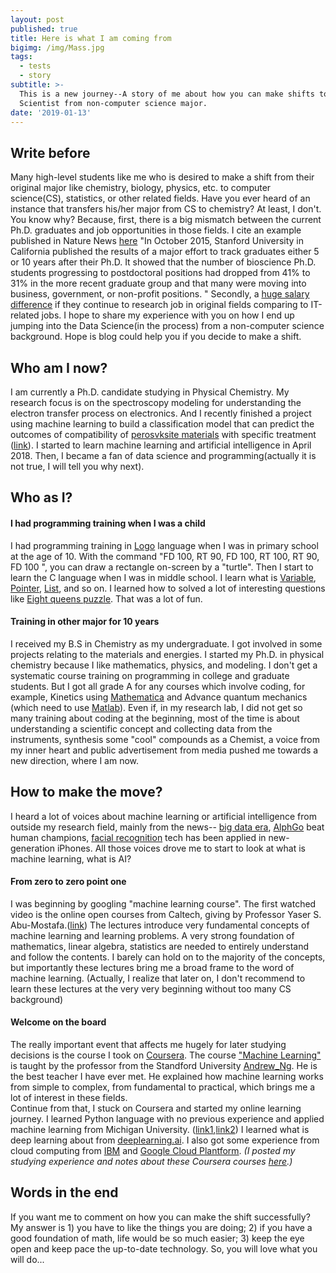 ```yaml
---
layout: post
published: true
title: Here is what I am coming from
bigimg: /img/Mass.jpg
tags:
  - tests
  - story
subtitle: >-
  This is a new journey--A story of me about how you can make shifts to a Data
  Scientist from non-computer science major.
date: '2019-01-13'
---
```

## Write before
Many high-level students like me who is desired to make a shift from their original major like chemistry, biology, physics, etc. to computer science(CS), statistics, or other related fields. Have you ever heard of an instance that transfers his/her major from CS to chemistry? At least, I don't. You know why? Because, first, there is a big mismatch between the current Ph.D. graduates and job opportunities in those fields. I cite an example published in Nature News [here](http://icorsa.org/wp-content/uploads/2016/02/Too-many-phds-Nature-2015.pdf) "In October 2015, Stanford University in California published the results of a major effort to track graduates either 5 or 10 years after their Ph.D. It showed that the number of bioscience Ph.D. students progressing to postdoctoral positions had dropped from 41% to 31% in the more recent graduate group and that many were moving into business, government, or non-profit positions. "  Secondly, a [huge salary difference](https://www.payscale.com/research/US/Degree=Doctorate_(Ph.D.)/Salary) if they continue to research job in original fields comparing to IT-related jobs. I hope to share my experience with you on how I end up jumping into the Data Science(in the process) from a non-computer science background. Hope is blog could help you if you decide to make a shift. 


## Who am I now? 
I am currently a Ph.D. candidate studying in Physical Chemistry. My research focus is on the spectroscopy modeling for understanding the electron transfer process on electronics. And I recently finished a project using machine learning to build a classification model that can predict the outcomes of compatibility of [perosvksite materials](https://www.nrel.gov/news/features/2018/nrel-inks-a-future-for-perovskites.html) with specific treatment ([link](https://pubs.acs.org/doi/10.1021/acsenergylett.8b02451)). 
I started to learn machine learning and artificial intelligence in April 2018. Then, I became a fan of data science and programming(actually it is not true, I will tell you why next). 

## Who as I?
#### I had programming training when I was a child
I had programming training in [Logo](https://en.wikipedia.org/wiki/Logo_(programming_language)) language when I was in primary school at the age of 10. With the command "FD 100, RT 90, FD 100, RT 100, RT 90, FD 100 ", you can draw a rectangle on-screen by a "turtle". 
Then I start to learn the C language when I was in middle school. I learn what is [Variable](https://en.wikipedia.org/wiki/Variable_(computer_science)), [Pointer](https://en.wikipedia.org/wiki/Pointer_(computer_programming)), [List](https://en.wikipedia.org/wiki/List_(abstract_data_type)), and so on. I learned how to solved a lot of interesting questions like [Eight queens puzzle](https://en.wikipedia.org/wiki/Eight_queens_puzzle). That was a lot of fun. 

#### Training in other major for 10 years
I received my B.S in Chemistry as my undergraduate. I got involved in some projects relating to the materials and energies. I started my Ph.D. in physical chemistry because I like mathematics, physics, and modeling. I don't get a systematic course training on programming in college and graduate students. But I got all grade A for any courses which involve coding, for example, Kinetics using [Mathematica](https://www.wolfram.com/mathematica/) and Advance quantum mechanics (which need to use [Matlab](https://www.mathworks.com/products/matlab.html)). 
Even if, in my research lab, I did not get so many training about coding at the beginning, most of the time is about understanding a scientific concept and collecting data from the instruments, synthesis some "cool" compounds as a Chemist, a voice from my inner heart and public advertisement from media pushed me towards a new direction, where I am now.

## How to make the move?
I heard a lot of voices about machine learning or artificial intelligence from outside my research field, mainly from the news-- [big data era](https://www.forbes.com/sites/dorieclark/2013/08/08/four-things-you-need-to-know-in-the-big-data-era/), [AlphGo](https://en.wikipedia.org/wiki/AlphaGo) beat human champions, [facial recognition](https://www.wired.com/story/future-of-facial-recognition-technology/) tech has been applied in new-generation iPhones. All those voices drove me to start to look at what is machine learning, what is AI? 

#### From zero to zero point one
I was beginning by googling "machine learning course". The first watched video is the online open courses from Caltech, giving by Professor Yaser S. Abu-Mostafa.([link](https://www.youtube.com/watch?v=mbyG85GZ0PI)) The lectures introduce very fundamental concepts of machine learning and learning problems. A very strong foundation of mathematics, linear algebra, statistics are needed to entirely understand and follow the contents. I barely can hold on to the majority of the concepts, but importantly these lectures bring me a broad frame to the word of machine learning. (Actually, I realize that later on, I don't recommend to learn these lectures  at the very very beginning without too many CS background)

#### Welcome on the board
The really important event that affects me hugely for later studying decisions is the course I took on [Coursera](https://www.coursera.org/).  The course ["Machine Learning"](https://www.coursera.org/learn/machine-learning) is taught by the professor from the Standford University [Andrew_Ng](https://en.wikipedia.org/wiki/Andrew_Ng). He is the best teacher I have ever met. He explained how machine learning works from simple to complex, from fundamental to practical, which brings me a lot of interest in these fields.  
Continue from that, I stuck on Coursera and started my online learning journey. I learned Python language with no previous experience and applied machine learning from Michigan University. ([link1](https://www.coursera.org/learn/python-data-analysis?specialization=data-science-python),[link2](https://www.coursera.org/learn/python-machine-learning?specialization=data-science-python)) I learned what is deep learning about from [deeplearning.ai](https://www.coursera.org/specializations/deep-learning). I also got some experience from cloud computing from [IBM](https://www.coursera.org/specializations/ibm-data-science-professional-certificate) and [Google Cloud Plantform](https://www.coursera.org/specializations/machine-learning-tensorflow-gcp). 
*(I posted my studying experience and notes about these Coursera courses [here](http://yuyongze.me/blog/data-science-experiences-on-coursera/).)*

## Words in the end
If you want me to comment on how you can make the shift successfully? My answer is 1) you have to like the things you are doing; 2) if you have a good foundation of math, life would be so much easier; 3)  keep the eye open and keep pace the up-to-date technology. So, you will love what you will do...
